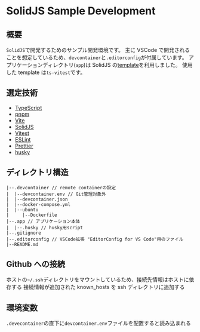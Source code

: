 # SolidJS Sample Development

## 概要

`SolidJS`で開発するためのサンプル開発環境です。
主に VSCode で開発されることを想定しているため、`devcontainer`と`.editorconfig`が付属しています。
アプリケーションディレクトリ(`app`)は SolidJS の[template](https://github.com/solidjs/templates)を利用しました。
使用した template は`ts-vitest`です。

## 選定技術

- [TypeScript](https://www.typescriptlang.org/)
- [pnpm](https://pnpm.io/ja/)
- [Vite](https://vitejs.dev/)
- [SolidJS](https://www.solidjs.com/)
- [Vitest](https://vitest.dev/)
- [ESLint](https://eslint.org/)
- [Prettier](https://prettier.io/)
- [husky](https://typicode.github.io/husky/#/)

## ディレクトリ構造

```
|--.devcontainer // remote containerの設定
|  |--devcontainer.env // Git管理対象外
|  |--devcontainer.json
|  |--docker-compose.yml
|  |--ubuntu
|     |--Dockerfile
|--.app // アプリケーション本体
|  |--.husky // husky用script
|--.gitignore
|--.editorconfig // VSCode拡張 "EditorConfig for VS Code"用のファイル
|--README.md
```

## Github への接続

ホストの`~/.ssh`ディレクトリをマウントしているため、接続先情報はホストに依存する
接続情報が追加された known_hosts を ssh ディレクトリに追加する

## 環境変数

`.devecontainer`の直下に`devcontainer.env`ファイルを配置すると読み込まれる
